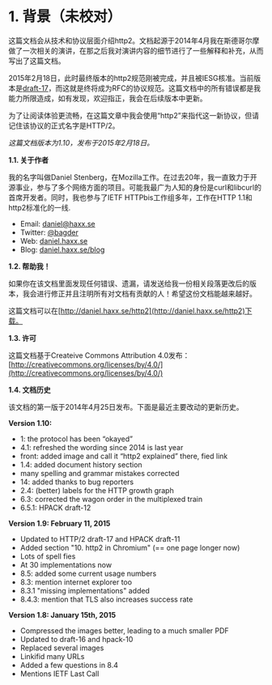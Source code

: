 # 1. 背景（未校对）

这篇文档会从技术和协议层面介绍http2。文档起源于2014年4月我在斯德哥尔摩做了一次相关的演讲，在那之后我对演讲内容的细节进行了一些解释和补充，从而写出了这篇文档。

2015年2月18日，此时最终版本的http2规范刚被完成，并且被IESG核准。当前版本是[draft-17](p://tools.ietf.org/html/draft-ietf-httpbis-http)，而这就是终将成为RFC的协议规范。这篇文档中的所有错误都是我能力所限造成，如有发现，欢迎指正，我会在后续版本中更新。

为了让阅读体验更流畅，在这篇文章中我会使用“http2”来指代这一新协议，但请记住该协议的正式名字是HTTP/2。

*这篇文档版本为1.10，发布于2015年2月18日。*

**1.1. 关于作者**

我的名字叫做Daniel Stenberg，在Mozilla工作。在过去20年，我一直致力于开源事业，参与了多个网络方面的项目。可能我最广为人知的身份是curl和libcurl的首席开发者。同时，我也参与了IETF HTTPbis工作组多年，工作在HTTP 1.1和http2标准化的一线.

  * Email: daniel@haxx.se
  * Twitter: [@bagder](https://twitter.com/bagder)
  * Web: [daniel.haxx.se](http://daniel.haxx.se/)
  * Blog: [daniel.haxx.se/blog](http://daniel.haxx.se/blog/)


**1.2. 帮助我！**

如果你在该文档里面发现任何错误、遗漏，请发送给我一份相关段落更改后的版本，我会进行修正并且注明所有对文档有贡献的人！希望这份文档能越来越好。

这篇文档可以在[http://daniel.haxx.se/http2](http://daniel.haxx.se/http2)下载。

**1.3. 许可**

这篇文档基于Createive Commons Attribution 4.0发布： [http://creativecommons.org/licenses/by/4.0/](http://creativecommons.org/licenses/by/4.0/)

**1.4. 文档历史**

该文档的第一版于2014年4月25日发布。下面是最近主要改动的更新历史。

**Version 1.10:**
* 1: the protocol has been “okayed”
* 4.1: refreshed the wording since 2014 is last year
* front: added image and call it “http2 explained” there, fied link
* 1.4: added document history section
* many spelling and grammar mistakes corrected
* 14: added thanks to bug reporters
* 2.4: (better) labels for the HTTP growth graph
* 6.3: corrected the wagon order in the multiplexed train
* 6.5.1: HPACK draft-12

**Version 1.9: February 11, 2015**
* Updated to HTTP/2 draft-17 and HPACK draft-11
* Added section "10. http2 in Chromium" (== one page longer now)
* Lots of spell fies
* At 30 implementations now
* 8.5: added some current usage numbers
* 8.3: mention internet explorer too
* 8.3.1 "missing implementations" added
* 8.4.3: mention that TLS also increases success rate

**Version 1.8: January 15th, 2015**
* Compressed the images better, leading to a much smaller PDF
* Updated to draft-16 and hpack-10
* Replaced several images
* Linkifid many URLs
* Added a few questions in 8.4
* Mentions IETF Last Call
